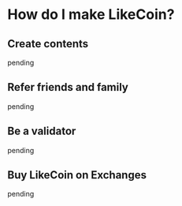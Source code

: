 # How do I make LikeCoin?

## Create contents

pending

## Refer friends and family

pending

## Be a validator

pending

## Buy LikeCoin on Exchanges

pending

